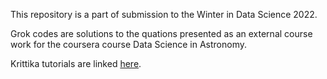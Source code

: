 This repository is a part of submission to the Winter in Data Science 2022.

Grok codes are solutions to the quations presented as an external course work for the coursera course Data Science in Astronomy.

Krittika tutorials are linked [here](https://github.com/krittikaiitb/tutorials). 
